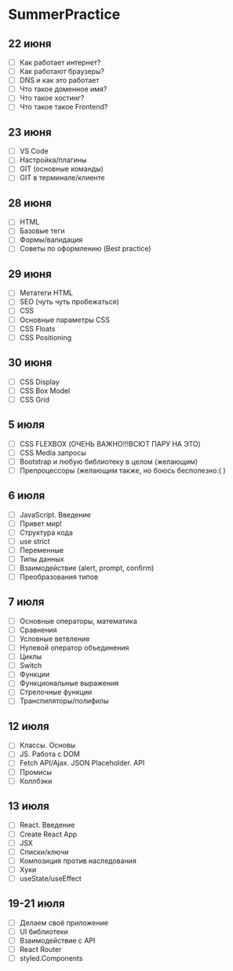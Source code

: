 # SummerPractice

## 22 июня
- [ ] Как работает интернет?
- [ ] Как работают браузеры?
- [ ] DNS и как это работает 
- [ ] Что такое доменное имя?
- [ ] Что такое хостинг?
- [ ] Что такое такое Frontend?

## 23 июня 
- [ ]  VS Code
- [ ]   Настройка/плагины
- [ ]   GIT (основные команды)
- [ ]   GIT в терминале/клиенте

## 28 июня
- [ ] HTML
- [ ] Базовые теги
- [ ] Формы/валидация
- [ ] Советы по оформлению (Best practice)

## 29 июня
- [ ] Метатеги HTML
- [ ] SEO (чуть чуть пробежаться)
- [ ] CSS
- [ ] Основные параметры CSS
- [ ] CSS Floats
- [ ] CSS Positioning

## 30 июня
- [ ] CSS Display
- [ ] CSS Box Model
- [ ] CSS Grid

## 5 июля
- [ ] CSS FLEXBOX (ОЧЕНЬ ВАЖНО!!!ВСЮТ ПАРУ НА ЭТО)
- [ ] CSS Media запросы
- [ ] Bootstrap и любую библиотеку в целом (желающим)
- [ ] Препроцессоры (желающим также, но боюсь бесполезно:( )

## 6 июля
- [ ] JavaScript. Введение
- [ ] Привет мир!
- [ ] Структура кода
- [ ] use strict
- [ ] Переменные
- [ ] Типы данных
- [ ] Взаимодействие (alert, prompt, confirm)
- [ ] Преобразования типов

## 7 июля
- [ ] Основные операторы, математика
- [ ] Сравнения
- [ ] Условные ветвление
- [ ] Нулевой оператор объединения
- [ ] Циклы
- [ ] Switch
- [ ] Функции
- [ ] Функциональные выражения
- [ ] Стрелочные функции
- [ ] Транспиляторы/полифилы

## 12 июля
- [ ] Классы. Основы
- [ ] JS. Работа с DOM
- [ ] Fetch API/Ajax. JSON Placeholder. API
- [ ] Промисы
- [ ] Коллбэки

## 13 июля
- [ ] React. Введение
- [ ] Create React App 
- [ ] JSX
- [ ] Списки/ключи
- [ ] Композиция против наследования
- [ ] Хуки
- [ ] useState/useEffect

## 19-21 июля
- [ ] Делаем своё приложение
- [ ] UI библиотеки
- [ ] Взаимодействие с API
- [ ] React Router
- [ ] styled.Components
